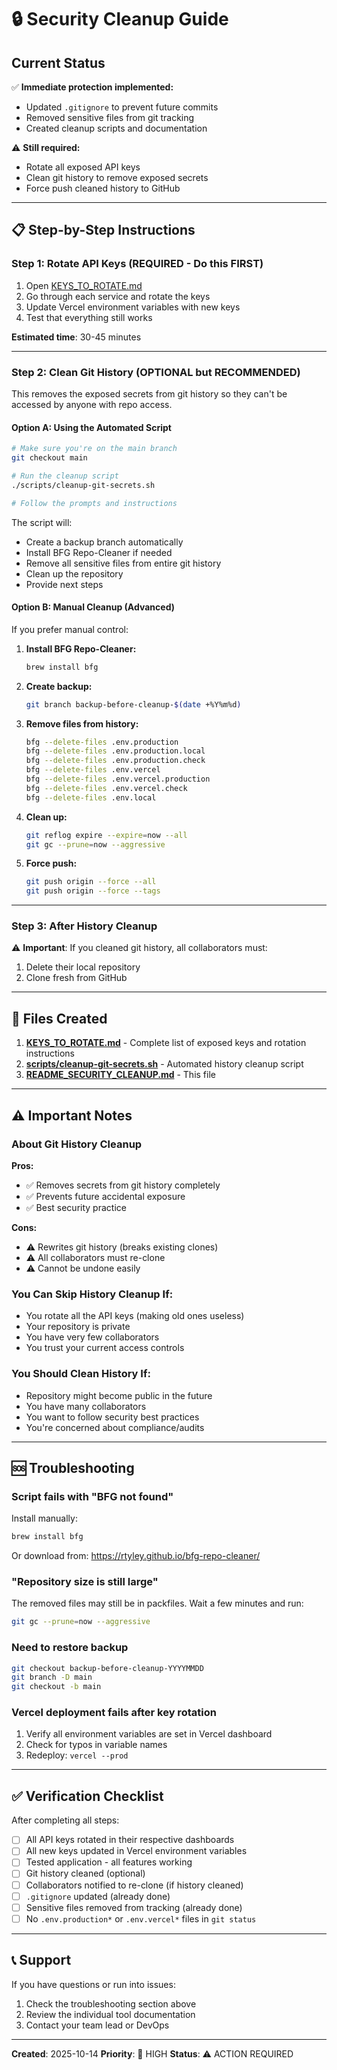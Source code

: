 # 🔒 Security Cleanup Guide

## Current Status

✅ **Immediate protection implemented:**
- Updated `.gitignore` to prevent future commits
- Removed sensitive files from git tracking
- Created cleanup scripts and documentation

⚠️ **Still required:**
- Rotate all exposed API keys
- Clean git history to remove exposed secrets
- Force push cleaned history to GitHub

---

## 📋 Step-by-Step Instructions

### Step 1: Rotate API Keys (REQUIRED - Do this FIRST)

1. Open [KEYS_TO_ROTATE.md](./KEYS_TO_ROTATE.md)
2. Go through each service and rotate the keys
3. Update Vercel environment variables with new keys
4. Test that everything still works

**Estimated time**: 30-45 minutes

---

### Step 2: Clean Git History (OPTIONAL but RECOMMENDED)

This removes the exposed secrets from git history so they can't be accessed by anyone with repo access.

#### Option A: Using the Automated Script

```bash
# Make sure you're on the main branch
git checkout main

# Run the cleanup script
./scripts/cleanup-git-secrets.sh

# Follow the prompts and instructions
```

The script will:
- Create a backup branch automatically
- Install BFG Repo-Cleaner if needed
- Remove all sensitive files from entire git history
- Clean up the repository
- Provide next steps

#### Option B: Manual Cleanup (Advanced)

If you prefer manual control:

1. **Install BFG Repo-Cleaner:**
   ```bash
   brew install bfg
   ```

2. **Create backup:**
   ```bash
   git branch backup-before-cleanup-$(date +%Y%m%d)
   ```

3. **Remove files from history:**
   ```bash
   bfg --delete-files .env.production
   bfg --delete-files .env.production.local
   bfg --delete-files .env.production.check
   bfg --delete-files .env.vercel
   bfg --delete-files .env.vercel.production
   bfg --delete-files .env.vercel.check
   bfg --delete-files .env.local
   ```

4. **Clean up:**
   ```bash
   git reflog expire --expire=now --all
   git gc --prune=now --aggressive
   ```

5. **Force push:**
   ```bash
   git push origin --force --all
   git push origin --force --tags
   ```

---

### Step 3: After History Cleanup

⚠️ **Important**: If you cleaned git history, all collaborators must:

1. Delete their local repository
2. Clone fresh from GitHub

---

## 📝 Files Created

1. **[KEYS_TO_ROTATE.md](./KEYS_TO_ROTATE.md)** - Complete list of exposed keys and rotation instructions
2. **[scripts/cleanup-git-secrets.sh](./scripts/cleanup-git-secrets.sh)** - Automated history cleanup script
3. **[README_SECURITY_CLEANUP.md](./README_SECURITY_CLEANUP.md)** - This file

---

## ⚠️ Important Notes

### About Git History Cleanup

**Pros:**
- ✅ Removes secrets from git history completely
- ✅ Prevents future accidental exposure
- ✅ Best security practice

**Cons:**
- ⚠️ Rewrites git history (breaks existing clones)
- ⚠️ All collaborators must re-clone
- ⚠️ Cannot be undone easily

### You Can Skip History Cleanup If:

- You rotate all the API keys (making old ones useless)
- Your repository is private
- You have very few collaborators
- You trust your current access controls

### You Should Clean History If:

- Repository might become public in the future
- You have many collaborators
- You want to follow security best practices
- You're concerned about compliance/audits

---

## 🆘 Troubleshooting

### Script fails with "BFG not found"

Install manually:
```bash
brew install bfg
```

Or download from: https://rtyley.github.io/bfg-repo-cleaner/

### "Repository size is still large"

The removed files may still be in packfiles. Wait a few minutes and run:
```bash
git gc --prune=now --aggressive
```

### Need to restore backup

```bash
git checkout backup-before-cleanup-YYYYMMDD
git branch -D main
git checkout -b main
```

### Vercel deployment fails after key rotation

1. Verify all environment variables are set in Vercel dashboard
2. Check for typos in variable names
3. Redeploy: `vercel --prod`

---

## ✅ Verification Checklist

After completing all steps:

- [ ] All API keys rotated in their respective dashboards
- [ ] All new keys updated in Vercel environment variables
- [ ] Tested application - all features working
- [ ] Git history cleaned (optional)
- [ ] Collaborators notified to re-clone (if history cleaned)
- [ ] `.gitignore` updated (already done)
- [ ] Sensitive files removed from tracking (already done)
- [ ] No `.env.production*` or `.env.vercel*` files in `git status`

---

## 📞 Support

If you have questions or run into issues:
1. Check the troubleshooting section above
2. Review the individual tool documentation
3. Contact your team lead or DevOps

---

**Created**: 2025-10-14
**Priority**: 🔴 HIGH
**Status**: ⚠️ ACTION REQUIRED
